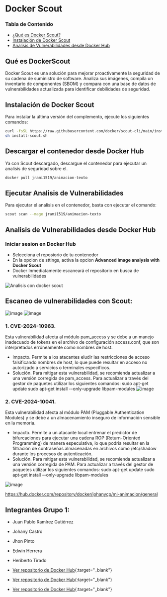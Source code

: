 # Docker Scout

### Tabla de Contenido

- [¿Qué es Docker Scout?](#qué-es-docker-scout)
- [Instalación de Docker Scout](#instalación-de-docker-scout)
- [Analisis de Vulnerabilidades desde Docker Hub](#analisis-de-vulnerabilidades-desde-docker-hub)

## Qué es DockerScout

Docker Scout es una solución para mejorar proactivamente la seguridad de su cadena de suministro de software. Analiza sus imágenes, compila un inventario de componentes (SBOM) y compara con una base de datos de vulnerabilidades actualizada para identificar debilidades de seguridad.

## Instalación de Docker Scout

Para instalar la última versión del complemento, ejecute los siguientes comandos:

```bash
curl -fsSL https://raw.githubusercontent.com/docker/scout-cli/main/install.sh -o install-scout.sh
sh install-scout.sh
```

## Descargar el contenedor desde Docker Hub

Ya con Scout descargado, descargue el contenedor para ejecutar un analisis de seguridad sobre el.

```bash
docker pull jrami1519/animacion-texto
```

## Ejecutar Analisis de Vulnerabilidades

Para ejecutar el analisis en el contenedor, basta con ejecutar el comando:

```bash
scout scan --mage jrami1519/animacion-texto
```

## Analisis de Vulnerabilidades desde Docker Hub

### Iniciar sesion en Docker Hub

- Selecciona el reposiorio de tu contenedor
- En la opcion de sttings, activa la opcion **Advanced image analysis with Docker Scout**
- Docker Inmediatamente escaneará el repositorio en busca de vulnerabilidades

![Analisis con docker scout](https://i.ibb.co/JFgZYw3x/Screenshot-from-2025-05-19-09-24-31.png)

## Escaneo de vulnerabilidades con Scout:
![image](https://github.com/user-attachments/assets/4832c87d-f832-4f22-8871-0f5be17f1956)
![image](https://github.com/user-attachments/assets/47ab0a0b-7bcb-42b7-994c-2a525c134447)


### 1. CVE-2024-10963. 
Esta vulnerabilidad afecta al módulo pam_access y se debe a un manejo inadecuado de tokens en el archivo de configuración access.conf, que son interpretados erróneamente como nombres de host. 
- Impacto. Permite a los atacantes eludir las restricciones de acceso falsificando nombres de host, lo que puede resultar en acceso no autorizado a servicios o terminales específicos.
- Solución. Para mitigar esta vulnerabilidad, se recomienda actualizar a una versión corregida de pam_access.  Para actualizar a través del gestor de paquetes utilizar los siguientes comandos: 
sudo apt-get update
sudo apt-get install --only-upgrade libpam-modules
![image](https://github.com/user-attachments/assets/7ae6452f-7dce-4ea1-87cd-8a890f87980b)


### 2. CVE-2024-10041. 
Esta vulnerabilidad afecta al módulo PAM (Pluggable Authentication Modules) y se debe a un almacenamiento inseguro de información sensible en la memoria.
- Impacto. Permite a un atacante local entrenar el predictor de bifurcaciones para ejecutar una cadena ROP (Return-Oriented Programming) de manera especulativa, lo que podría resultar en la filtración de contraseñas almacenadas en archivos como /etc/shadow durante los procesos de autenticación.
- Solución. Para mitigar esta vulnerabilidad, se recomienda actualizar a una versión corregida de PAM. Para actualizar a través del gestor de paquetes utilizar los siguientes comandos: 
sudo apt-get update
sudo apt-get install --only-upgrade libpam-modules

![image](https://github.com/user-attachments/assets/ee332ea6-c06d-43c4-8db4-0247827958d5)

https://hub.docker.com/repository/docker/johanycp/mi-animacion/general

## Integrantes Grupo 1:

- Juan Pablo Ramírez Gutiérrez
- Johany Castro
- Jhon Pinto
- Edwin Herrera
- Heriberto Tirado

- [Ver repositorio de Docker Hub](https://hub.docker.com/repository/docker/jrami1519/animacion-texto/general){:target="_blank"}
- [Ver repositorio de Docker Hub](https://hub.docker.com/repository/docker/heribertotiradopinzon/vulnerable-image/general){:target="_blank"}
- [Ver repositorio de Docker Hub](https://hub.docker.com/r/edwinh25/animacion-texto/tags){:target="_blank"}

